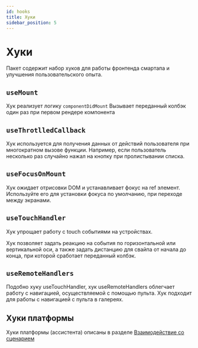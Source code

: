 ```yaml
---
id: hooks
title: Хуки
sidebar_position: 5
---
```


# Хуки

Пакет содержит набор хуков для работы фронтенда смартапа и улучшения пользовательского опыта.

## `useMount`

Хук реализует логику `componentDidMount`
Вызывает переданный колбэк один раз при первом рендере компонента

## `useThrotlledCallback`

Хук используется для получения данных от действий пользователя при многократном вызове функции. Например, если пользователь несколько раз случайно нажал на кнопку при пролистывании списка.

## `useFocusOnMount`

Хук ожидает отрисовки DOM и устанавливает фокус на ref элемент. Используйте его для установки фокуса по умолчанию, при переходе между экранами.

## `useTouchHandler`

Хук упрощает работу с touch событиями на устройствах.

Хук позволяет задать реакцию на события по горизонтальной или вертикальной оси, а также задать дистанцию для свайпа от начала до конца, при которой сработает переданный колбэк.

## `useRemoteHandlers`

Подобно хуку useTouchHandler, хук useRemoteHandlers облегчает работу с навигацией, осуществляемой с помощью пульта. Хук подходит для работы с навигацией с пульта в галереях.

## Хуки платформы

Хуки платформы (ассистента) описаны в разделе [Взаимодействие со сценарием](./scenario.md)
